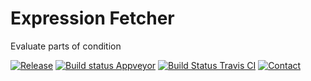 # Expression Fetcher
Evaluate parts of condition

[![Release](https://img.shields.io/github/release/zifter/expression_fetcher.svg)][releases-url]
[![Build status Appveyor](https://ci.appveyor.com/api/projects/status/github/zifter/expression_fetcher?branch=master&svg=true)][project-url]
[![Build Status Travis CI](https://travis-ci.org/zifter/expression_fetcher.svg?branch=master)][travis-url]
[![Contact](https://img.shields.io/badge/telegram-write%20me-blue.svg)][telegram-url]


[project-url]: https://github.com/zifter/expression_fetcher
[releases-url]: https://github.com/zifter/expression_fetcher/releases
[travis-url]: https://travis-ci.or//zifter/expression_fetcher
[telegram-url]: https://t.me/zifter